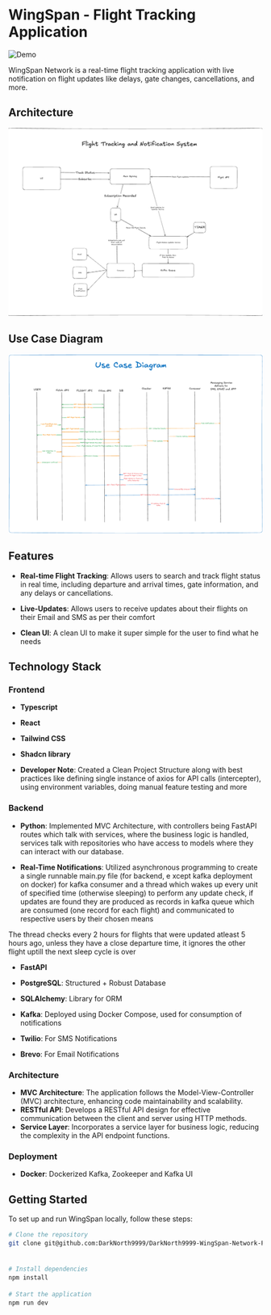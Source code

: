 # WingSpan - Flight Tracking Application

![Demo](https://github.com/DarkNorth9999/DarkNorth9999-WingSpan-Network-Frontend/blob/0e997518f5c2c53cc2d5ef41b0839fba5480c48f/WingSpan.gif)

WingSpan Network is a real-time flight tracking application with live notification on flight updates like delays, gate changes, cancellations, and more.

## Architecture

![Architecture](https://github.com/DarkNorth9999/WingSpan-Network/blob/ca763a9219f8e7fb23b3de0cd5a1e1d196f72b9d/ArchitectureDiagram.png)

## Use Case Diagram

![UseCaseDiagram](https://github.com/DarkNorth9999/WingSpan-Network/blob/ca763a9219f8e7fb23b3de0cd5a1e1d196f72b9d/UseCaseDiagram.png)

## Features

- **Real-time Flight Tracking**: Allows users to search and track flight status in real time, including departure and arrival times, gate information, and any delays or cancellations.

- **Live-Updates**: Allows users to receive updates about their flights on their Email and SMS as per their comfort

- **Clean UI**: A clean UI to make it super simple for the user to find what he needs

## Technology Stack

### Frontend

- **Typescript**
- **React**
- **Tailwind CSS**
- **Shadcn library**

- **Developer Note**: Created a Clean Project Structure along with best practices like defining single instance of axios for API calls (intercepter), using environment variables, doing manual feature testing and more

### Backend

- **Python**: Implemented MVC Architecture, with controllers being FastAPI routes which talk with services, where the business logic is handled, services talk with repositories who have access to models where they can interact with our database.

- **Real-Time Notifications**: Utilized asynchronous programming to create a single runnable main.py file (for backend, e xcept kafka deployment on docker) for kafka consumer and a thread which wakes up every unit of specified time (otherwise sleeping) to perform any update check, if updates are found they are produced as records in kafka queue which are consumed (one record for each flight) and communicated to respective users by their chosen means

The thread checks every 2 hours for flights that were updated atleast 5 hours ago, unless they have a close departure time, it ignores the other flight uptill the next sleep cycle is over

- **FastAPI**
- **PostgreSQL**: Structured + Robust Database
- **SQLAlchemy**: Library for ORM
- **Kafka**: Deployed using Docker Compose, used for consumption of notifications

- **Twilio**: For SMS Notifications
- **Brevo**: For Email Notifications

### Architecture

- **MVC Architecture**: The application follows the Model-View-Controller (MVC) architecture, enhancing code maintainability and scalability.
- **RESTful API**: Develops a RESTful API design for effective communication between the client and server using HTTP methods.
- **Service Layer**: Incorporates a service layer for business logic, reducing the complexity in the API endpoint functions.

### Deployment

- **Docker**: Dockerized Kafka, Zookeeper and Kafka UI

## Getting Started

To set up and run WingSpan locally, follow these steps:

```bash
# Clone the repository
git clone git@github.com:DarkNorth9999/DarkNorth9999-WingSpan-Network-Frontend.git


# Install dependencies
npm install

# Start the application
npm run dev

```
